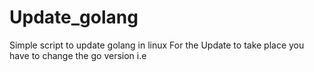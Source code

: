 # Update_golang
Simple script to update golang in linux
For the Update to take place you have to change the go version i.e
